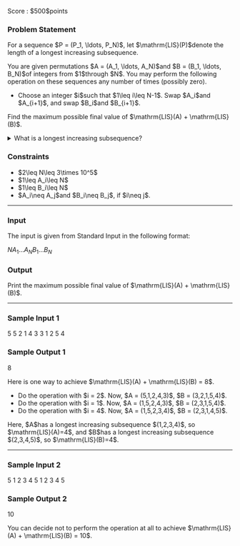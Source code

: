 
<div>

<span>

<span>

<p>
Score : $500$points
</p>

<div>

<section>

### **Problem Statement**

<p>
For a sequence $P = (P_1, \ldots, P_N)$, let $\mathrm{LIS}(P)$denote the length of a longest increasing subsequence.
</p>

<p>
You are given permutations $A = (A_1, \ldots, A_N)$and $B = (B_1, \ldots, B_N)$of integers from $1$through $N$. You may perform the following operation on these sequences any number of times (possibly zero).
</p>

<ul>

<li>
Choose an integer $i$such that $1\leq i\leq N-1$. Swap $A_i$and $A_{i+1}$, and swap $B_i$and $B_{i+1}$.
</li>

</ul>

<p>
Find the maximum possible final value of $\mathrm{LIS}(A) + \mathrm{LIS}(B)$.
</p>

<details>

<summary>
What is a longest increasing subsequence?
</summary>

<p>
A subsequence of a sequence is a sequence obtained by removing zero or more elements from the original sequence and then concatenating the remaining elements without changing the order.
For instance, $(10,30)$is a subsequence of $(10,20,30)$, but $(20,10)$is not a subsequence of $(10,20,30)$.

</p>

<p>
A longest increasing subsequence of a sequence is a subsequence of that sequence with the greatest length among its subsequences that are strictly increasing.

</p>

</details>

</section>

</div>

<div>

<section>

### **Constraints**

<ul>

<li>
$2\leq N\leq 3\times 10^5$
</li>

<li>
$1\leq A_i\leq N$
</li>

<li>
$1\leq B_i\leq N$
</li>

<li>
$A_i\neq A_j$and $B_i\neq B_j$, if $i\neq j$.
</li>

</ul>

</section>

</div>

---

<div>

<div>

<section>

### **Input**

<p>
The input is given from Standard Input in the following format:
</p>

<div>

$N$$A_1$$\ldots$$A_N$$B_1$$\ldots$$B_N$
</div>

</section>

</div>

<div>

<section>

### **Output**

<p>
Print the maximum possible final value of $\mathrm{LIS}(A) + \mathrm{LIS}(B)$.
</p>

</section>

</div>

</div>

---

<div>

<section>

### **Sample Input 1**

<div>

5
5 2 1 4 3
3 1 2 5 4

</div>

</section>

</div>

<div>

<section>

### **Sample Output 1**

<div>

8

</div>

<p>
Here is one way to achieve $\mathrm{LIS}(A) + \mathrm{LIS}(B) = 8$.
</p>

<ul>

<li>
Do the operation with $i = 2$. Now, $A = (5,1,2,4,3)$, $B = (3,2,1,5,4)$.
</li>

<li>
Do the operation with $i = 1$. Now, $A = (1,5,2,4,3)$, $B = (2,3,1,5,4)$.
</li>

<li>
Do the operation with $i = 4$. Now, $A = (1,5,2,3,4)$, $B = (2,3,1,4,5)$.
</li>

</ul>

<p>
Here, $A$has a longest increasing subsequence $(1,2,3,4)$, so $\mathrm{LIS}(A)=4$, and $B$has a longest increasing subsequence $(2,3,4,5)$, so $\mathrm{LIS}(B)=4$. 
</p>

</section>

</div>

---

<div>

<section>

### **Sample Input 2**

<div>

5
1 2 3 4 5
1 2 3 4 5

</div>

</section>

</div>

<div>

<section>

### **Sample Output 2**

<div>

10

</div>

<p>
You can decide not to perform the operation at all to achieve $\mathrm{LIS}(A) + \mathrm{LIS}(B) = 10$.
</p>

</section>

</div>

</span>

</span>

</div>
